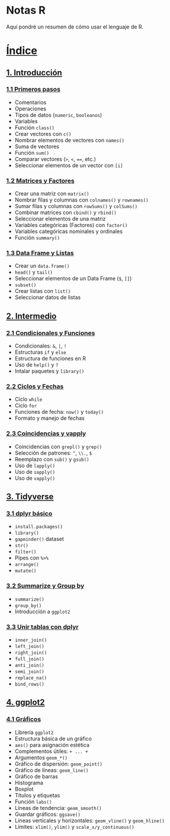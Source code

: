 # Notas R

Aquí pondré un resumen de cómo usar el lenguaje de R.

# [Índice](https://github.com/Brandon-Bernal-A/R/blob/main/README.md#%C3%ADndice)

## [1. Introducción](Introduccion)

### [1.1 Primeros pasos](Introduccion/Primeros_Pasos.ipynb)

- Comentarios
- Operaciones
- Tipos de datos (`numeric`, `booleanos`)
- Variables
- Función `class()`
- Crear vectores con `c()`
- Nombrar elementos de vectores con `names()`
- Suma de vectores
- Función `sum()`
- Comparar vectores (`>`, `<`, `==`, etc.)
- Seleccionar elementos de un vector con `[i]`

### [1.2 Matrices y Factores](Introduccion/Matrices_y_Factores.ipynb)

- Crear una matriz con `matrix()`
- Nombrar filas y columnas con `colnames()` y `rownames()`
- Sumar filas y columnas con `rowSums()` y `colSums()`
- Combinar matrices con `cbind()` y `rbind()`
- Seleccionar elementos de una matriz
- Variables categóricas (Factores) con `factor()`
- Variables categóricas nominales y ordinales
- Función `summary()`

### [1.3 Data Frame y Listas](Introduccion/Data_Frame_y_Listas.ipynb)

- Crear un `data.frame()`
- `head()` y `tail()`
- Seleccionar elementos de un Data Frame (`$`, `[]`)
- `subset()`
- Crear listas con `list()`
- Seleccionar datos de listas

## [2. Intermedio](Intermedio)

### [2.1 Condicionales y Funciones](Intermedio/Condicionales_y_Funciones.ipynb)

- Condicionales: `&`, `|`, `!`
- Estructuras `if` y `else`
- Estructura de funciones en R
- Uso de `help()` y `?`
- Intalar paquetes y `library()`

### [2.2 Ciclos y Fechas](Intermedio/Ciclos_y_Fechas.ipynb)

- Ciclo `while`
- Ciclo `for`
- Funciones de fecha: `now()` y `today()`
- Formato y manejo de fechas

### [2.3 Coincidencias y vapply](Intermedio/Coincidencias_y_sapply.ipynb)

- Coincidencias con `grepl()` y `grep()`
- Selección de patrones: `^`, `\\.`, `$`
- Reemplazo con `sub()` y `gsub()`
- Uso de `lapply()`
- Uso de `sapply()`
- Uso de `vapply()`

## [3. Tidyverse](Tidyverse)

### [3.1 dplyr básico](Tidyverse/dplyr_basico.ipynb)

- `install.packages()`
- `library()`
- `gapminder()` dataset
- `str()`
- `filter()`
- Pipes con `%>%`
- `arrange()`
- `mutate()`

### [3.2 Summarize y Group by](Tidyverse/Summarize_y_Group_by.ipynb)

- `summarize()`
- `group_by()`
- Introducción a `ggplot2`

### [3.3 Unir tablas con dplyr](Tidyverse/Unir_tablas_con_dplyr.ipynb)

- `inner_join()`
- `left_join()`
- `right_join()`
- `full_join()`
- `anti_join()`
- `semi_join()`
- `replace_na()`
- `bind_rows()`

## [4. ggplot2](ggplot2)

### [4.1 Gráficos](ggplot2/Visualización.ipynb)

- Librería `ggplot2`
- Estructura básica de un gráfico
- `aes()` para asignación estética
- Complementos útiles: `+ ... +`
- Argumentos `geom_*()`
- Gráfico de dispersión: `geom_point()`
- Gráfico de líneas: `geom_line()`
- Gráfico de barras
- Histograma
- Boxplot
- Títulos y etiquetas
- Función `labs()`
- Líneas de tendencia: `geom_smooth()`
- Guardar gráficos: `ggsave()`
- Líneas verticales y horizontales: `geom_vline()` y `geom_hline()`
- Límites: `xlim()`, `ylim()` y `scale_x/y_continuous()`
